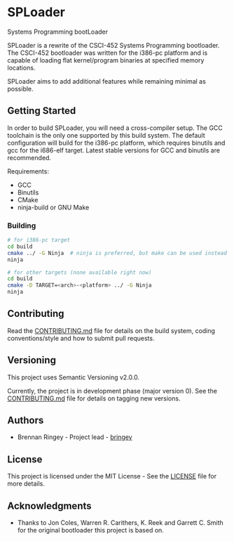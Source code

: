 # SPLoader
Systems Programming bootLoader

SPLoader is a rewrite of the CSCI-452 Systems Programming bootloader. The
CSCI-452 bootloader was written for the i386-pc platform and is capable of
loading flat kernel/program binaries at specified memory locations.

SPLoader aims to add additional features while remaining minimal as possible.

## Getting Started

In order to build SPLoader, you will need a cross-compiler setup. The GCC
toolchain is the only one supported by this build system. The default
configuration will build for the i386-pc platform, which requires binutils and
gcc for the i686-elf target. Latest stable versions for GCC and binutils are
recommended.

Requirements:
 * GCC
 * Binutils
 * CMake
 * ninja-build or GNU Make

### Building

```sh
# for i386-pc target
cd build
cmake ../ -G Ninja  # ninja is preferred, but make can be used instead
ninja

# for other targets (none available right now)
cd build
cmake -D TARGET=<arch>-<platform> ../ -G Ninja
ninja
```

## Contributing

Read the [CONTRIBUTING.md](CONTRIBUTING.md) file for details on the build
system, coding conventions/style and how to submit pull requests.

## Versioning

This project uses Semantic Versioning v2.0.0.

Currently, the project is in development phase (major version 0). See the
[CONTRIBUTING.md](CONTRIBUTING.md) file for details on tagging new versions.

## Authors

 * Brennan Ringey - Project lead - [bringey](https://github.com/bringey)

## License

This project is licensed under the MIT License - See the [LICENSE](LICENSE) file
for more details.

## Acknowledgments

 * Thanks to Jon Coles, Warren R. Carithers, K. Reek and Garrett C. Smith for
   the original bootloader this project is based on.
